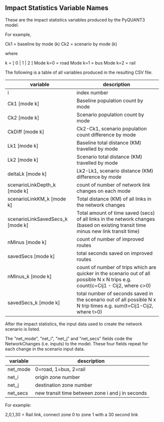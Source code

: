 ## Impact Statistics Variable Names
These are the impact statistics variables produced by the PyQUANT3 model.

For example,

Ck1 = baseline by mode (k)
Ck2 = scenario by mode (k)

where

k = [ 0 | 1 | 2 ]
Mode k=0 = road
Mode k=1 = bus
Mode k=2 = rail

The following is a table of all variables produced in the resulting CSV file:

|variable | description |
|---------|-------------|
|i                             | index number      |
|Ck1 [mode k]     | Baseline population count by mode |
|Ck2 [mode k]     | Scenario population count by mode |
|CkDiff [mode k]  | Ck2-Ck1, scenario population count difference by mode |
|Lk1 [mode k]     | Baseline total distance (KM) travelled by mode |
|Lk2 [mode k]     | Scenario total distance (KM) travelled by mode |
|deltaLk [mode k] | Lk2-Lk1, scenario distance (KM) difference by mode |
|scenarioLinkDepth_k [mode k] | count of number of network link changes on each mode |
|scenarioLinkKM_k [mode k]              | Total distance (KM) of all links in the network changes  |
|scenarioLinkSavedSecs_k [mode k]      | Total amount of time saved (secs) of all links in the network changes (based on existing transit time minus new link transit time)  |
| nMinus [mode k] | count of number of improved routes |
| savedSecs [mode k] | total seconds saved on improved routes |
| nMinus_k [mode k] | count of number of trips which are quicker in the scenario out of all possible N x N trips e.g. count(c=Cij1 - Cij2, where c>0) |
| savedSecs_k [mode k] | total number of seconds saved in the scenario out of all possible N x N trip times e.g. sum(t=Cij1-Cij2, where t>0) |

After the impact statistics, the input data used to create the network scenario is listed.

The "net_mode", "net_i", "net_j" and "net_secs" fields code the NetworkChanges (i.e. inputs)
to the model. These four fields repeat for each change in the scenario input data.

|variable|description|
|--------|-----------|
| net_mode | 0=road, 1=bus, 2=rail |
| net_i | origin zone number |
| net_j | destination zone number |
| net_secs | new transit time between zone i and j in seconds |

For example:

2,0,1,30 = Rail link, connect zone 0 to zone 1 with a 30 second link